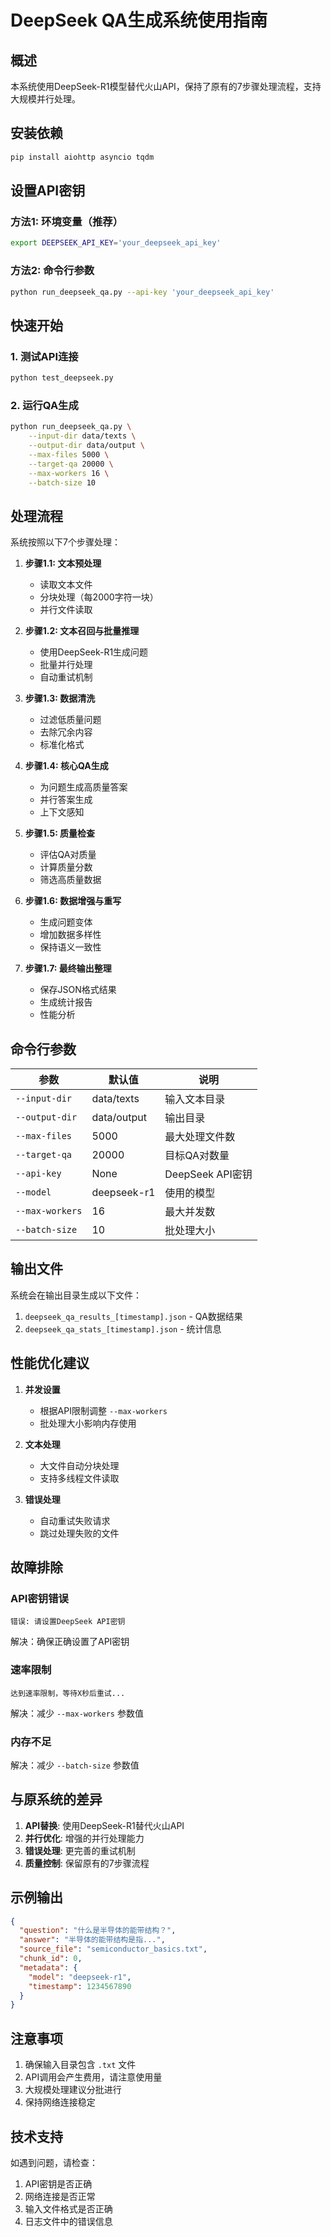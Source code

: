 # DeepSeek QA生成系统使用指南

## 概述

本系统使用DeepSeek-R1模型替代火山API，保持了原有的7步骤处理流程，支持大规模并行处理。

## 安装依赖

```bash
pip install aiohttp asyncio tqdm
```

## 设置API密钥

### 方法1: 环境变量（推荐）
```bash
export DEEPSEEK_API_KEY='your_deepseek_api_key'
```

### 方法2: 命令行参数
```bash
python run_deepseek_qa.py --api-key 'your_deepseek_api_key'
```

## 快速开始

### 1. 测试API连接
```bash
python test_deepseek.py
```

### 2. 运行QA生成
```bash
python run_deepseek_qa.py \
    --input-dir data/texts \
    --output-dir data/output \
    --max-files 5000 \
    --target-qa 20000 \
    --max-workers 16 \
    --batch-size 10
```

## 处理流程

系统按照以下7个步骤处理：

1. **步骤1.1: 文本预处理**
   - 读取文本文件
   - 分块处理（每2000字符一块）
   - 并行文件读取

2. **步骤1.2: 文本召回与批量推理**
   - 使用DeepSeek-R1生成问题
   - 批量并行处理
   - 自动重试机制

3. **步骤1.3: 数据清洗**
   - 过滤低质量问题
   - 去除冗余内容
   - 标准化格式

4. **步骤1.4: 核心QA生成**
   - 为问题生成高质量答案
   - 并行答案生成
   - 上下文感知

5. **步骤1.5: 质量检查**
   - 评估QA对质量
   - 计算质量分数
   - 筛选高质量数据

6. **步骤1.6: 数据增强与重写**
   - 生成问题变体
   - 增加数据多样性
   - 保持语义一致性

7. **步骤1.7: 最终输出整理**
   - 保存JSON格式结果
   - 生成统计报告
   - 性能分析

## 命令行参数

| 参数 | 默认值 | 说明 |
|------|--------|------|
| `--input-dir` | data/texts | 输入文本目录 |
| `--output-dir` | data/output | 输出目录 |
| `--max-files` | 5000 | 最大处理文件数 |
| `--target-qa` | 20000 | 目标QA对数量 |
| `--api-key` | None | DeepSeek API密钥 |
| `--model` | deepseek-r1 | 使用的模型 |
| `--max-workers` | 16 | 最大并发数 |
| `--batch-size` | 10 | 批处理大小 |

## 输出文件

系统会在输出目录生成以下文件：

1. `deepseek_qa_results_[timestamp].json` - QA数据结果
2. `deepseek_qa_stats_[timestamp].json` - 统计信息

## 性能优化建议

1. **并发设置**
   - 根据API限制调整 `--max-workers`
   - 批处理大小影响内存使用

2. **文本处理**
   - 大文件自动分块处理
   - 支持多线程文件读取

3. **错误处理**
   - 自动重试失败请求
   - 跳过处理失败的文件

## 故障排除

### API密钥错误
```
错误: 请设置DeepSeek API密钥
```
解决：确保正确设置了API密钥

### 速率限制
```
达到速率限制，等待X秒后重试...
```
解决：减少 `--max-workers` 参数值

### 内存不足
解决：减少 `--batch-size` 参数值

## 与原系统的差异

1. **API替换**: 使用DeepSeek-R1替代火山API
2. **并行优化**: 增强的并行处理能力
3. **错误处理**: 更完善的重试机制
4. **质量控制**: 保留原有的7步骤流程

## 示例输出

```json
{
  "question": "什么是半导体的能带结构？",
  "answer": "半导体的能带结构是指...",
  "source_file": "semiconductor_basics.txt",
  "chunk_id": 0,
  "metadata": {
    "model": "deepseek-r1",
    "timestamp": 1234567890
  }
}
```

## 注意事项

1. 确保输入目录包含 `.txt` 文件
2. API调用会产生费用，请注意使用量
3. 大规模处理建议分批进行
4. 保持网络连接稳定

## 技术支持

如遇到问题，请检查：
1. API密钥是否正确
2. 网络连接是否正常
3. 输入文件格式是否正确
4. 日志文件中的错误信息